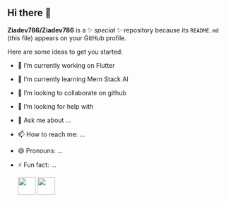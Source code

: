 ## Hi there 👋


**Ziadev786/Ziadev786** is a ✨ _special_ ✨ repository because its `README.md` (this file) appears on your GitHub profile.

Here are some ideas to get you started:

- 🔭 I’m currently working on Flutter 
- 🌱 I’m currently learning Mern Stack AI
- 👯 I’m looking to collaborate on github
- 🤔 I’m looking for help with 
- 💬 Ask me about ...
- 📫 How to reach me: ...
- 😄 Pronouns: ...
- ⚡ Fun fact: ...

  <img width='40px' src="https://www.w3.org/html/logo/downloads/HTML5_Logo_512.png"/>
   <img width='40px' src="https://1000logos.net/wp-content/uploads/2020/09/CSS-Logo-2011.png"/>

